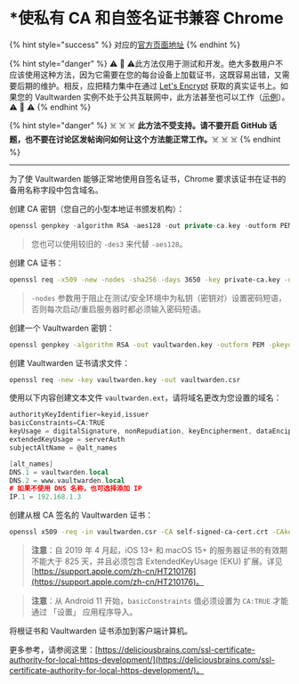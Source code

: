 # \*使私有 CA 和自签名证书兼容 Chrome

{% hint style="success" %}
对应的[官方页面地址](https://github.com/dani-garcia/vaultwarden/wiki/Private-CA-and-self-signed-certs-that-work-with-Chrome)
{% endhint %}

{% hint style="danger" %}
⚠️ 💩 ⚠️此方法仅用于测试和开发。绝大多数用户不应该使用这种方法，因为它需要在您的每台设备上加载证书，这既容易出错，又需要后期的维护。相反，应把精力集中在通过 [Let's Encrypt](https://letsencrypt.org/getting-started/) 获取的真实证书上。如果您的 Vaultwarden 实例不处于公共互联网中，此方法甚至也可以工作（[示例](../deployment/https/running-a-private-vaultwarden-instance-with-lets-encrypt-certs.md)）。⚠️ 💩 ⚠️
{% endhint %}

{% hint style="danger" %}
☠️ ☠️ ☠️ **此方法不受支持。请不要开启 GitHub 话题，也不要在讨论区发帖询问如何让这个方法能正常工作。**☠️ ☠️ ☠️
{% endhint %}

***

为了使 Vaultwarden 能够正常地使用自签名证书，Chrome 要求该证书在证书的备用名称字段中包含域名。

创建 CA 密钥（您自己的小型本地证书颁发机构）：

```opencl
openssl genpkey -algorithm RSA -aes128 -out private-ca.key -outform PEM -pkeyopt rsa_keygen_bits:2048
```

> 您也可以使用较旧的 `-des3` 来代替 `-aes128`。

创建 CA 证书：

```sh
openssl req -x509 -new -nodes -sha256 -days 3650 -key private-ca.key -out self-signed-ca-cert.crt
```

> `-nodes` 参数用于阻止在测试/安全环境中为私钥（密钥对）设置密码短语，否则每次启动/重启服务器时都必须输入密码短语。

创建一个 Vaultwarden 密钥：

```sh
openssl genpkey -algorithm RSA -out vaultwarden.key -outform PEM -pkeyopt rsa_keygen_bits:2048
```

创建 Vaultwarden 证书请求文件：

```sh
openssl req -new -key vaultwarden.key -out vaultwarden.csr
```

使用以下内容创建文本文件 `vaultwarden.ext`，请将域名更改为您设置的域名：

```opencl
authorityKeyIdentifier=keyid,issuer
basicConstraints=CA:TRUE
keyUsage = digitalSignature, nonRepudiation, keyEncipherment, dataEncipherment
extendedKeyUsage = serverAuth
subjectAltName = @alt_names

[alt_names]
DNS.1 = vaultwarden.local
DNS.2 = www.vaultwarden.local
# 如果不使用 DNS 名称，也可选择添加 IP
IP.1 = 192.168.1.3
```

创建从根 CA 签名的 Vaultwarden 证书：

```sh
openssl x509 -req -in vaultwarden.csr -CA self-signed-ca-cert.crt -CAkey private-ca.key -CAcreateserial -out vaultwarden.crt -days 365 -sha256 -extfile vaultwarden.ext
```

> **注意**：自 2019 年 4 月起，iOS 13+ 和 macOS 15+ 的服务器证书的有效期不能大于 825 天，并且必须包含 ExtendedKeyUsage (EKU) 扩展。详见 [https://support.apple.com/zh-cn/HT210176](https://support.apple.com/zh-cn/HT210176)。

> **注意**：从 Android 11 开始，`basicConstraints` 值必须设置为 `CA:TRUE` 才能通过 「设置」 应用程序导入。

将根证书和 Vaultwarden 证书添加到客户端计算机。

更多参考，请参阅这里：[https://deliciousbrains.com/ssl-certificate-authority-for-local-https-development/](https://deliciousbrains.com/ssl-certificate-authority-for-local-https-development/)。

